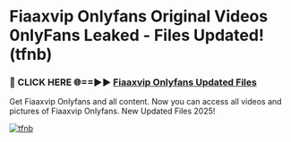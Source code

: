 # Fiaaxvip Onlyfans Original Videos 0nlyFans Leaked - Files Updated! (tfnb)

<h3>🔴 CLICK HERE 🌐==►► <a href="https://tinyurl.com/2m67pmp6" rel="nofollow">Fiaaxvip Onlyfans Updated Files</a></h3>

Get Fiaaxvip Onlyfans and all content. Now you can access all videos and pictures of Fiaaxvip Onlyfans. New Updated Files 2025!

[![tfnb](https://i.imgur.com/H4QAA4z.gif)](https://tinyurl.com/2m67pmp6)